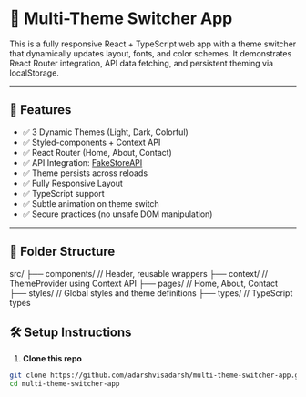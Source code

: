 # 🌈 Multi-Theme Switcher App

This is a fully responsive React + TypeScript web app with a theme switcher that dynamically updates layout, fonts, and color schemes. It demonstrates React Router integration, API data fetching, and persistent theming via localStorage.

---

## 🚀 Features

- ✅ 3 Dynamic Themes (Light, Dark, Colorful)
- ✅ Styled-components + Context API
- ✅ React Router (Home, About, Contact)
- ✅ API Integration: [FakeStoreAPI](https://fakestoreapi.com/products)
- ✅ Theme persists across reloads
- ✅ Fully Responsive Layout
- ✅ TypeScript support
- ✅ Subtle animation on theme switch
- ✅ Secure practices (no unsafe DOM manipulation)

---

## 📂 Folder Structure

src/
├── components/ // Header, reusable wrappers
├── context/ // ThemeProvider using Context API
├── pages/ // Home, About, Contact
├── styles/ // Global styles and theme definitions
├── types/ // TypeScript types



## 🛠️ Setup Instructions

1. **Clone this repo**
```bash
git clone https://github.com/adarshvisadarsh/multi-theme-switcher-app.git
cd multi-theme-switcher-app

